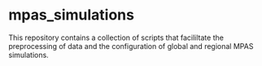 # mpas_simulations
This repository contains a collection of scripts that facililtate the preprocessing of data and the configuration of global and regional MPAS simulations.
